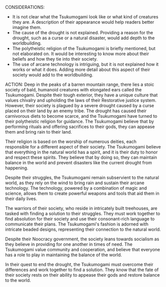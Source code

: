 CONSIDERATIONS:
- It is not clear what the Tsukumogami look like or what kind of creatures they are. A description of their appearance would help readers better imagine them.
- The cause of the drought is not explained. Providing a reason for the drought, such as a curse or a natural disaster, would add depth to the worldbuilding.
- The polytheistic religion of the Tsukumogami is briefly mentioned, but not elaborated on. It would be interesting to know more about their beliefs and how they tie into their society.
- The use of arcane technology is intriguing, but it is not explained how it works or what it does. Adding more detail about this aspect of their society would add to the worldbuilding.

ACTION:
Deep in the peaks of a barren mountain range, there lies a stoic society of bald, humanoid creatures with elongated ears called the Tsukumogami. Despite their tough exterior, they have a unique culture that values chivalry and upholding the laws of their Restorative justice system. However, their society is plagued by a severe drought caused by a curse placed on their land by an enemy tribe. The drought has caused their carnivorous diets to become scarce, and the Tsukumogami have turned to their polytheistic religion for guidance. The Tsukumogami believe that by performing rituals and offering sacrifices to their gods, they can appease them and bring rain to their land.

Their religion is based on the worship of numerous deities, each responsible for a different aspect of their society. The Tsukumogami believe that everything in the natural world has a spirit, and it is their duty to honor and respect these spirits. They believe that by doing so, they can maintain balance in the world and prevent disasters like the current drought from happening.

Despite their struggles, the Tsukumogami remain subservient to the natural world, as they rely on the wind to bring rain and sustain their arcane technology. The technology, powered by a combination of magic and science, allows them to create powerful weapons and tools that aid them in their daily lives.

The warriors of their society, who reside in intricately built treehouses, are tasked with finding a solution to their struggles. They must work together to find absolution for their society and use their consonant-rich language to communicate their plans. The Tsukumogami's fashion is adorned with intricate beaded designs, representing their connection to the natural world.

Despite their Noocracy government, the society leans towards socialism as they believe in providing for one another in times of need. The Tsukumogami value community and cooperation, and believe that everyone has a role to play in maintaining the balance of the world. 

In their quest to end the drought, the Tsukumogami must overcome their differences and work together to find a solution. They know that the fate of their society rests on their ability to appease their gods and restore balance to the world.